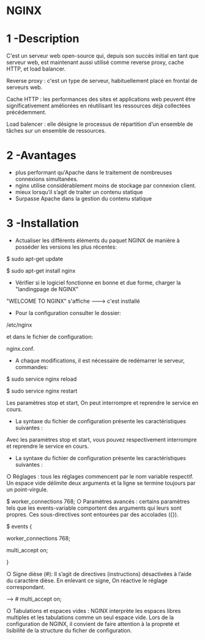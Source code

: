 # NGINX
# 1 -Description
C'est un serveur web open-source qui,
depuis son succès initial en tant que serveur web, est maintenant aussi utilisé comme reverse proxy, 
cache HTTP, et load balancer.

Reverse proxy : c'est un type de serveur, habituellement placé en frontal de serveurs web.

Cache HTTP : les performances des sites et applications web peuvent être significativement améliorées en réutilisant les ressources déjà collectées précédemment. 

Load balencer : elle désigne le processus de répartition d’un ensemble de tâches sur un ensemble de ressources.
# 2 -Avantages
- plus performant qu'Apache dans le traitement de nombreuses connexions simultanées.
- nginx utilise considérablement moins de stockage par connexion client.
- mieux lorsqu’il s’agit de traiter un contenu statique
- Surpasse Apache dans la gestion du contenu statique
# 3 -Installation
- Actualiser les différents éléments du paquet NGINX de manière à posséder les versions les plus récentes:

$ sudo apt-get update

$ sudo apt-get install nginx
- Vérifier si le logiciel fonctionne en bonne et due forme, charger la "landingpage de NGINX"

"WELCOME TO NGINX" s'affiche ---> c'est instlallé
-  Pour la configuration consulter le dossier: 

/etc/nginx 

et dans le fichier de configuration:

nginx.conf. 

- A chaque modifications, il est nécessaire de redémarrer le serveur, commandes:

$ sudo service nginx reload

$ sudo service nginx restart

 Les paramètres stop et start, On peut interrompre et reprendre le service en cours.

- La syntaxe du fichier de configuration présente les caractéristiques suivantes :

Avec les paramètres stop et start, vous pouvez respectivement interrompre et reprendre le service en cours.

- La syntaxe du fichier de configuration présente les caractéristiques suivantes :

○ Réglages : tous les réglages commencent par le nom variable respectif. Un espace vide délimite deux arguments et la ligne se termine toujours par un point-virgule.

$ worker_connections 768;
○ Paramètres avancés : certains paramètres tels que les events-variable comportent des arguments qui leurs sont propres. Ces sous-directives sont entourées par des accolades ({}).

$ events {
  
  worker_connections 768;
  
  multi_accept on;
  
}

○ Signe dièse (#): Il s’agit de directives (instructions) désactivées à l’aide du caractère dièse. En enlevant ce signe, On réactive le réglage correspondant.

 --> # multi_accept on;
 
○ Tabulations et espaces vides : NGINX interprète les espaces libres multiples et les tabulations comme un seul espace vide. Lors de la configuration de NGINX,
il convient de faire attention à la propreté et lisibilité de la structure du ficher de configuration.


